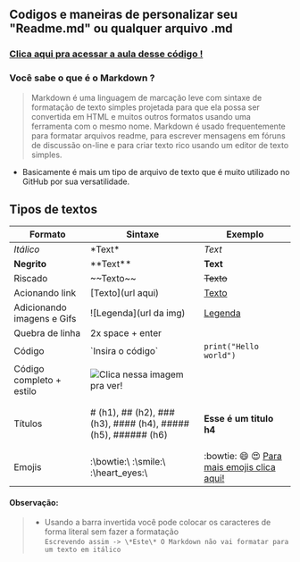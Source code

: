 ## Codigos e maneiras de personalizar seu "Readme.md" ou qualquer arquivo .md
### [Clica aqui pra acessar a aula desse código !]()
### Você sabe o que é o Markdown ?
> Markdown é uma linguagem de marcação leve com sintaxe de formatação de texto simples projetada para que ela possa ser convertida em HTML e muitos outros formatos usando uma ferramenta com o mesmo nome. Markdown é usado frequentemente para formatar arquivos readme, para escrever mensagens em fóruns de discussão on-line e para criar texto rico usando um editor de texto simples.
- Basicamente é mais um tipo de arquivo de texto que é muito utilizado no GitHub por sua versatilidade.
## Tipos de textos
| Formato        | Sintaxe      | Exemplo |
| ------|-----|-----|
*Itálico* | \*Text\* | *Text*
**Negrito** | \*\*Text\*\* | **Text**
Riscado | ~\~Texto\~\~ | ~~Texto~~ 
Acionando link | \[Texto\](url aqui) | [Texto](http://youtube.com/c/garotodeprogramacalebe)
Adicionando imagens e Gifs | \![Legenda\](url da img) | [Legenda](https://i.imgur.com/qngJv3q.png)
Quebra de linha | 2x space + enter
Código | \`Insira o código\` | `print("Hello world")` 
Código completo + estilo | ![Clica nessa imagem pra ver!](https://i.imgur.com/y4Yq7R8.png)
Títulos | \# (h1), \## (h2), \### (h3), \#### (h4), \##### (h5), \###### (h6) | <h4>Esse é um titulo h4</h4>
Emojis | :\bowtie:\ :\smile:\ :\heart_eyes:\ | :bowtie: :smile: :heart_eyes: [Para mais emojis clica aqui!](https://www.webfx.com/tools/emoji-cheat-sheet/)

#### Observação:
> * Usando a barra invertida você pode colocar os caracteres de forma literal sem fazer a formatação   
 `Escrevendo assim -> \*Este\* O Markdown não vai formatar para um texto em itálico`